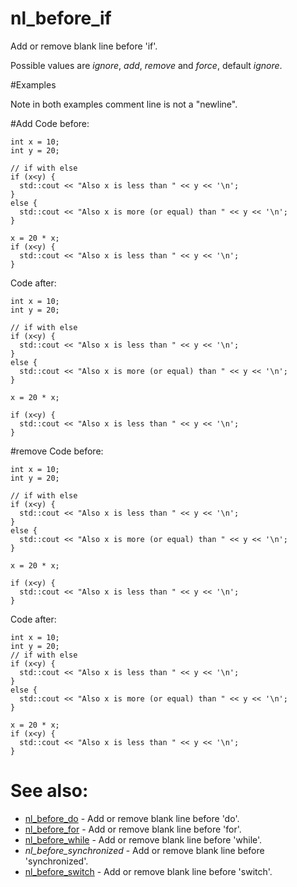 # nl_before_if

Add or remove blank line before 'if'.

Possible values are _ignore_, _add_, _remove_ and _force_, default _ignore_.

#Examples

Note in both examples comment line is not a "newline".

#Add
Code before:
```
int x = 10;
int y = 20;

// if with else
if (x<y) {
  std::cout << "Also x is less than " << y << '\n';
}
else {
  std::cout << "Also x is more (or equal) than " << y << '\n';
}

x = 20 * x;
if (x<y) {
  std::cout << "Also x is less than " << y << '\n';
}
```
Code after:
```
int x = 10;
int y = 20;

// if with else
if (x<y) {
  std::cout << "Also x is less than " << y << '\n';
}
else {
  std::cout << "Also x is more (or equal) than " << y << '\n';
}

x = 20 * x;

if (x<y) {
  std::cout << "Also x is less than " << y << '\n';
}
```

#remove
Code before:
```
int x = 10;
int y = 20;

// if with else
if (x<y) {
  std::cout << "Also x is less than " << y << '\n';
}
else {
  std::cout << "Also x is more (or equal) than " << y << '\n';
}

x = 20 * x;

if (x<y) {
  std::cout << "Also x is less than " << y << '\n';
}

```
Code after:
```
int x = 10;
int y = 20;
// if with else
if (x<y) {
  std::cout << "Also x is less than " << y << '\n';
}
else {
  std::cout << "Also x is more (or equal) than " << y << '\n';
}

x = 20 * x;
if (x<y) {
  std::cout << "Also x is less than " << y << '\n';
}
```

# See also:

* [nl_before_do](nl_before_do.md) - Add or remove blank line before 'do'.
* [nl_before_for](nl_before_for.md) - Add or remove blank line before 'for'.
* [nl_before_while](nl_before_while.md) - Add or remove blank line before 'while'.
* _nl_before_synchronized_ - Add or remove blank line before 'synchronized'.
* [nl_before_switch](nl_before_switch.md) - Add or remove blank line before 'switch'.

